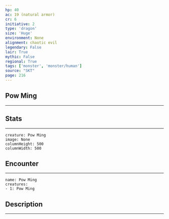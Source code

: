 ```yaml
---
hp: 40
ac: 19 (natural armor)
cr: 6
initiative: 2
type: 'dragon'    
size: 'Huge'
environment: None
alignment: chaotic evil
legendary: False
lair: True
mythic: False
regional: True
tags: ['monster', 'monster/human']
source: "SKT"
page: 216
---
```


## Pow Ming
---



## Stats
---

```statblock
creature: Pow Ming
image: None
columnHeight: 500
columnWidth: 500
```

## Encounter
---

```encounter-table
name: Pow Ming
creatures:
- 1: Pow Ming
```

## Description
---




